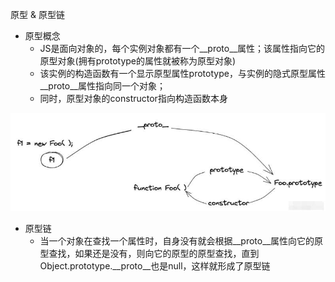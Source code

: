 原型 & 原型链
- 原型概念
    - JS是面向对象的，每个实例对象都有一个\__proto__属性；该属性指向它的原型对象(拥有prototype的属性就被称为原型对象)
    - 该实例的构造函数有一个显示原型属性prototype，与实例的隐式原型属性\__proto__属性指向同一个对象；
    - 同时，原型对象的constructor指向构造函数本身

![原型&原型链](../../picture/原型&原型链.jpeg)
    
- 原型链
    - 当一个对象在查找一个属性时，自身没有就会根据__proto__属性向它的原型查找，如果还是没有，则向它的原型的原型查找，直到Object.prototype.__proto__也是null，这样就形成了原型链

